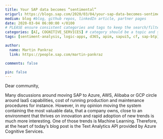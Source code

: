 ```yaml
---
title: Your SAP data becomes “sentimental”
origurl: https://blogs.sap.com/2020/03/04/your-sap-data-becomes-sentimental/
medium: blog #blog, github repos, linkedIn article, partner pages
date: 2020-03-04 06:00:00 +/0100
# PLEASE ensure consistent categories and tags to keep the search/filtering meaningful!
categories: [AI, COGNITIVE_SERVICES] # category should be a topic and sub-category primary product
tags: [sentiment-analysis, logic-apps, d365, apim, sapui5, cf, sap-btp]     # TAG names should always be lowercase

author:
  name: Martin Pankraz
  link: https://people.sap.com/martin-pankraz

comments: false

pin: false
---
```


Dear community,

Many discussions around moving SAP to Azure, AWS, Alibaba or GCP circle around IaaS capabilities, cost of running production and maintenance procedures for instance. However, in my opinion moving the system containing the most valuable data, that a company owns, close to an environment that thrives on innovation and rapid adoption of new trends is much more interesting. One of those trends is Machine Learning. Therefore, at the heart of today’s blog post is the Text Analytics API provided by Azure Cognitive Services.
